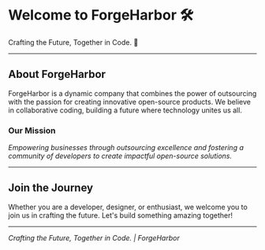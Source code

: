 # Welcome to ForgeHarbor 🛠️

Crafting the Future, Together in Code. 🚀

---

## About ForgeHarbor

ForgeHarbor is a dynamic company that combines the power of outsourcing with the passion for creating innovative open-source products. We believe in collaborative coding, building a future where technology unites us all.

### Our Mission

*Empowering businesses through outsourcing excellence and fostering a community of developers to create impactful open-source solutions.*

---

## Join the Journey

Whether you are a developer, designer, or enthusiast, we welcome you to join us in crafting the future. Let's build something amazing together!

---

*Crafting the Future, Together in Code. | ForgeHarbor*
